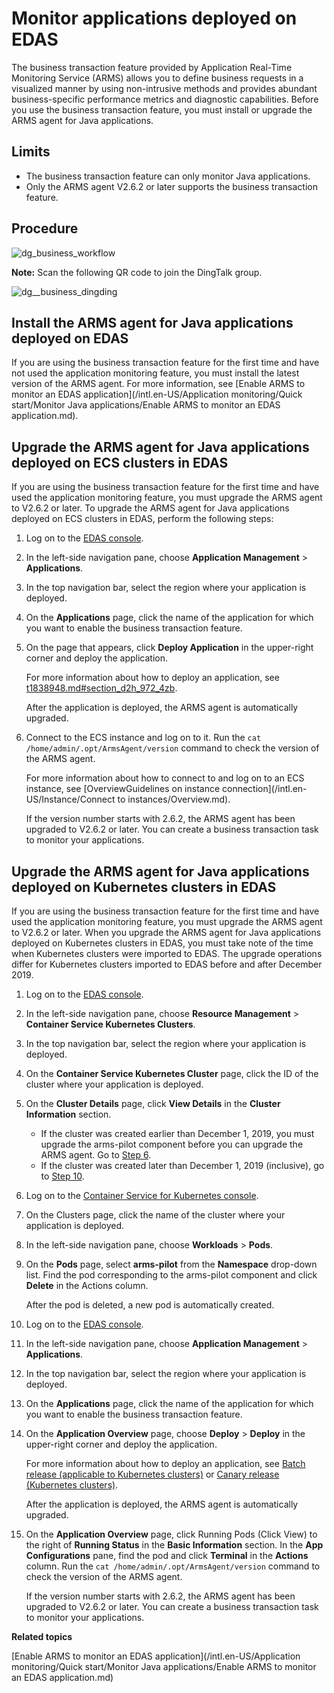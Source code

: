 # Monitor applications deployed on EDAS

The business transaction feature provided by Application Real-Time Monitoring Service \(ARMS\) allows you to define business requests in a visualized manner by using non-intrusive methods and provides abundant business-specific performance metrics and diagnostic capabilities. Before you use the business transaction feature, you must install or upgrade the ARMS agent for Java applications.

## Limits

-   The business transaction feature can only monitor Java applications.
-   Only the ARMS agent V2.6.2 or later supports the business transaction feature.

## Procedure

![dg_business_workflow](https://static-aliyun-doc.oss-accelerate.aliyuncs.com/assets/img/en-US/8684574161/p103004.png)

**Note:** Scan the following QR code to join the DingTalk group.

![dg__business_dingding](https://static-aliyun-doc.oss-accelerate.aliyuncs.com/assets/img/en-US/7037258061/p92785.png)

## Install the ARMS agent for Java applications deployed on EDAS

If you are using the business transaction feature for the first time and have not used the application monitoring feature, you must install the latest version of the ARMS agent. For more information, see [Enable ARMS to monitor an EDAS application](/intl.en-US/Application monitoring/Quick start/Monitor Java applications/Enable ARMS to monitor an EDAS application.md).

## Upgrade the ARMS agent for Java applications deployed on ECS clusters in EDAS

If you are using the business transaction feature for the first time and have used the application monitoring feature, you must upgrade the ARMS agent to V2.6.2 or later. To upgrade the ARMS agent for Java applications deployed on ECS clusters in EDAS, perform the following steps:

1.  Log on to the [EDAS console](https://edas-intl.console.aliyun.com).

2.  In the left-side navigation pane, choose **Application Management** \> **Applications**.

3.  In the top navigation bar, select the region where your application is deployed.

4.  On the **Applications** page, click the name of the application for which you want to enable the business transaction feature.

5.  On the page that appears, click **Deploy Application** in the upper-right corner and deploy the application.

    For more information about how to deploy an application, see [t1838948.md\#section\_d2h\_972\_4zb]().

    After the application is deployed, the ARMS agent is automatically upgraded.

6.  Connect to the ECS instance and log on to it. Run the `cat /home/admin/.opt/ArmsAgent/version` command to check the version of the ARMS agent.

    For more information about how to connect to and log on to an ECS instance, see [OverviewGuidelines on instance connection](/intl.en-US/Instance/Connect to instances/Overview.md).

    If the version number starts with 2.6.2, the ARMS agent has been upgraded to V2.6.2 or later. You can create a business transaction task to monitor your applications.


## Upgrade the ARMS agent for Java applications deployed on Kubernetes clusters in EDAS

If you are using the business transaction feature for the first time and have used the application monitoring feature, you must upgrade the ARMS agent to V2.6.2 or later. When you upgrade the ARMS agent for Java applications deployed on Kubernetes clusters in EDAS, you must take note of the time when Kubernetes clusters were imported to EDAS. The upgrade operations differ for Kubernetes clusters imported to EDAS before and after December 2019.

1.  Log on to the [EDAS console](https://edas-intl.console.aliyun.com).

2.  In the left-side navigation pane, choose **Resource Management** \> **Container Service Kubernetes Clusters**.

3.  In the top navigation bar, select the region where your application is deployed.

4.  On the **Container Service Kubernetes Cluster** page, click the ID of the cluster where your application is deployed.

5.  On the **Cluster Details** page, click **View Details** in the **Cluster Information** section.

    -   If the cluster was created earlier than December 1, 2019, you must upgrade the arms-pilot component before you can upgrade the ARMS agent. Go to [Step 6](#step_b44_68o_1pf).
    -   If the cluster was created later than December 1, 2019 \(inclusive\), go to [Step 10](#step_w77_b7m_zrc).
6.  Log on to the [Container Service for Kubernetes console](https://partners-intl.console.aliyun.com/#/cs).

7.  On the Clusters page, click the name of the cluster where your application is deployed.

8.  In the left-side navigation pane, choose **Workloads** \> **Pods**.

9.  On the **Pods** page, select **arms-pilot** from the **Namespace** drop-down list. Find the pod corresponding to the arms-pilot component and click **Delete** in the Actions column.

    After the pod is deleted, a new pod is automatically created.

10. Log on to the [EDAS console](https://edas-intl.console.aliyun.com).

11. In the left-side navigation pane, choose **Application Management** \> **Applications**.

12. In the top navigation bar, select the region where your application is deployed.

13. On the **Applications** page, click the name of the application for which you want to enable the business transaction feature.

14. On the **Application Overview** page, choose **Deploy** \> **Deploy** in the upper-right corner and deploy the application.

    For more information about how to deploy an application, see [Batch release \(applicable to Kubernetes clusters\)]() or [Canary release \(Kubernetes clusters\)]().

    After the application is deployed, the ARMS agent is automatically upgraded.

15. On the **Application Overview** page, click Running Pods \(Click View\) to the right of **Running Status** in the **Basic Information** section. In the **App Configurations** pane, find the pod and click **Terminal** in the **Actions** column. Run the `cat /home/admin/.opt/ArmsAgent/version` command to check the version of the ARMS agent.

    If the version number starts with 2.6.2, the ARMS agent has been upgraded to V2.6.2 or later. You can create a business transaction task to monitor your applications.


**Related topics**  


[Enable ARMS to monitor an EDAS application](/intl.en-US/Application monitoring/Quick start/Monitor Java applications/Enable ARMS to monitor an EDAS application.md)

